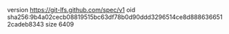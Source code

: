 version https://git-lfs.github.com/spec/v1
oid sha256:9b4a02cecb08819515bc63df78b0d90ddd3296514ce8d8886366512cadeb8343
size 6409
